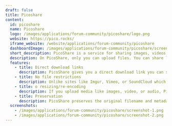 ```yaml
---
draft: false
title: Picoshare
content:
  id: picoshare
  name: Picoshare
  logo: /images/applications/forum-community/picoshare/logo.png
  website: https://pico.rocks/
  iframe_website: /website/applications/forum-community/picoshare
  dashboardImage: /images/applications/forum-community/picoshare/screenshot-1.png
  short_description: PicoShare is a service for sharing images, videos, and other files.
  description: On PicoShare, only you can upload files. You can share links to those files with anyone, and they never have to sign up for an account.
  features:
    - title: Direct download links
      description: PicoShare gives you a direct download link you can share with anyone. They can view or download the file with no ads or signups.
    - title: No file restrictions
      description: Unlike sites like Imgur, Vimeo, or SoundCloud which only allow you to share specific types of files, PicoShare lets you share any file of any size.
    - title: o resizing/re-encoding
      description: If you upload media like images, video, or audio, PicoShare never forces you to wait on re-encoding. You get a direct download link as soon as you upload the file, and PicoShare never resizes or re-encodes your file.
    - title: Preservation
      description: PicoShare preserves the original filename and metadata for your files.
  screenshots:
    - /images/applications/forum-community/picoshare/screenshot-1.png
    - /images/applications/forum-community/picoshare/screenshot-2.png
---
```

